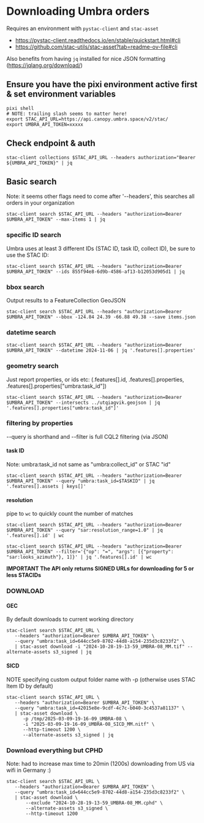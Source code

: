 # Downloading Umbra orders

Requires an environment with `pystac-client` and `stac-asset`

- https://pystac-client.readthedocs.io/en/stable/quickstart.html#cli
- https://github.com/stac-utils/stac-asset?tab=readme-ov-file#cli

Also benefits from having `jq` installed for nice JSON formatting (https://jqlang.org/download/)

## Ensure you have the pixi environment active first & set environment variables
```
pixi shell
# NOTE: trailing slash seems to matter here!
export STAC_API_URL=https://api.canopy.umbra.space/v2/stac/
export UMBRA_API_TOKEN=xxxxx
```

## Check endpoint & auth
```
stac-client collections $STAC_API_URL --headers authorization="Bearer ${UMBRA_API_TOKEN}" | jq
```

## Basic search

Note: it seems other flags need to come after '--headers', this searches all orders in your organization
```
stac-client search $STAC_API_URL --headers "authorization=Bearer $UMBRA_API_TOKEN" --max-items 1 | jq
```

### specific ID search
Umbra uses at least 3 different IDs (STAC ID, task ID, collect ID), be sure to use the STAC ID:
```
stac-client search $STAC_API_URL --headers "authorization=Bearer $UMBRA_API_TOKEN" --ids 855f94e8-6d9b-4586-af13-b12053d905d1 | jq
```

### bbox search

Output results to a FeatureCollection GeoJSON
```
stac-client search $STAC_API_URL --headers "authorization=Bearer $UMBRA_API_TOKEN" --bbox -124.84 24.39 -66.88 49.38 --save items.json
```

### datetime search
```
stac-client search $STAC_API_URL --headers "authorization=Bearer $UMBRA_API_TOKEN" --datetime 2024-11-06 | jq '.features[].properties'
```

### geometry search

Just report properties, or ids etc: (.features[].id, .features[].properties, .features[].properties["umbra:task_id"])
```
stac-client search $STAC_API_URL --headers "authorization=Bearer $UMBRA_API_TOKEN" --intersects ../utqiagvik.geojson | jq '.features[].properties["umbra:task_id"]'
```

### filtering by properties

--query is shorthand and --filter is full CQL2 filtering (via JSON)
#### task ID
Note: umbra:task_id not same as "umbra:collect_id" or STAC "id"
```
stac-client search $STAC_API_URL --headers "authorization=Bearer $UMBRA_API_TOKEN" --query "umbra:task_id=$TASKID" | jq '.features[].assets | keys[]'
```

#### resolution
pipe to `wc` to quickly count the number of matches
```
stac-client search $STAC_API_URL --headers "authorization=Bearer $UMBRA_API_TOKEN" --query "sar:resolution_range=1.0" | jq '.features[].id' | wc

stac-client search $STAC_API_URL --headers "authorization=Bearer $UMBRA_API_TOKEN" --filter='{"op": "=", "args": [{"property": "sar:looks_azimuth"}, 1]}' | jq '.features[].id' | wc
```

**IMPORTANT The API only returns SIGNED URLs for downloading for 5 or less STACIDs**

### DOWNLOAD

#### GEC

By default downloads to current working directory
```
stac-client search $STAC_API_URL \
   --headers "authorization=Bearer $UMBRA_API_TOKEN" \
   --query "umbra:task_id=644cc5e9-8702-44d8-a154-235d3c8233f2" \
   | stac-asset download -i "2024-10-28-19-13-59_UMBRA-08_MM.tif" --alternate-assets s3_signed | jq
```

#### SICD
NOTE specifying custom output folder name with -p (otherwise uses STAC Item ID by default)

```
stac-client search $STAC_API_URL \
   --headers "authorization=Bearer $UMBRA_API_TOKEN" \
   --query "umbra:task_id=42015e8e-9cdf-4c7c-b040-3c4537a81137" \
   | stac-asset download \
      -p /tmp/2025-03-09-19-16-09_UMBRA-08 \
      -i "2025-03-09-19-16-09_UMBRA-08_SICD_MM.nitf" \
      --http-timeout 1200 \
      --alternate-assets s3_signed | jq
```

### Download everything but CPHD

Note: had to increase max time to 20min (1200s) downloading from US via wifi in Germany :)
```
stac-client search $STAC_API_URL \
   --headers "authorization=Bearer $UMBRA_API_TOKEN" \
   --query "umbra:task_id=644cc5e9-8702-44d8-a154-235d3c8233f2" \
   | stac-asset download \
       --exclude "2024-10-28-19-13-59_UMBRA-08_MM.cphd" \
       --alternate-assets s3_signed \
       --http-timeout 1200
```
